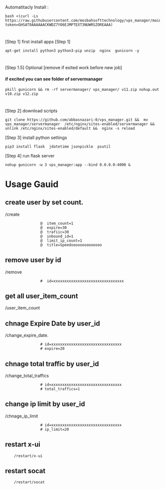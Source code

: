 Automatitacly Install : 


    bash <(curl -Ls https://raw.githubusercontent.com/mosbahsofttechnology/vps_manager/main/install.sh?token=GHSAT0AAAAAACKWDZ7YO6EJMPTEXT3NUWRSZOREAAA)



#


[Step 1] first install apps [Step 1]

    apt-get install python3 python3-pip unzip  nginx  gunicorn -y

# 

[Step 1.5] Optional [remove if exited work before new job]
#### if excited you can see folder of servermanager

    pkill gunicorn && rm -rf servermanager/ vps_manager/ v11.zip nohup.out  v10.zip v12.zip 
#  

[Step 2] download scripts

    git clone https://github.com/abbasnazari-0/vps_manager.git &&  mv vps_manager/servermanager  /etc/nginx/sites-enabled/servermanager && unlink /etc/nginx/sites-enabled/default &&  nginx -s reload

[Step 3] install python settings

    pip3 install flask  jdatetime jsonpickle  psutil

[Step 4] run flask server

    nohup gunicorn -w 3 vps_manager:app --bind 0.0.0.0:4000 &




# Usage Gauid
 
## create user by set count.
 /create 
 
                    @  item_count=1
                    @  expire=30
                    @  trafiic=30
                    @  inbound_id=1
                    @  limit_ip_count=1
                    @  title=Speedoooooooooooooo


## remove user by id
/remove 

                    #  id=xxxxxxxxxxxxxxxxxxxxxxxxxxxxxxxx
                    


## get all user_item_count 

/user_item_count



## chnage Expire Date by user_id

/change_expire_date.

                    # id=xxxxxxxxxxxxxxxxxxxxxxxxxxxxxxxx
                    # expire=20



## chnage total traffic by user_id                    

/change_total_traffics

                    # id=xxxxxxxxxxxxxxxxxxxxxxxxxxxxxxxx
                    # total_traffics=1



## change ip limit by user_id        

/chnage_ip_limit

                    # id=xxxxxxxxxxxxxxxxxxxxxxxxxxxxxxxx
                    # ip_limit=20
                    
## restart x-ui      

        /restart/x-ui
        
## restart socat

        /restart/socat
